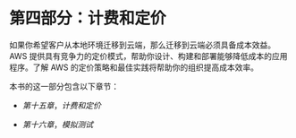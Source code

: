 # 第四部分：计费和定价

如果你希望客户从本地环境迁移到云端，那么迁移到云端必须具备成本效益。AWS 提供具有竞争力的定价模式，帮助你设计、构建和部署能够降低成本的应用程序。了解 AWS 的定价策略和最佳实践将帮助你的组织提高成本效率。

本书的这一部分包含以下章节：

+   *第十五章*，*计费和定价*

+   *第十六章*，*模拟测试*
